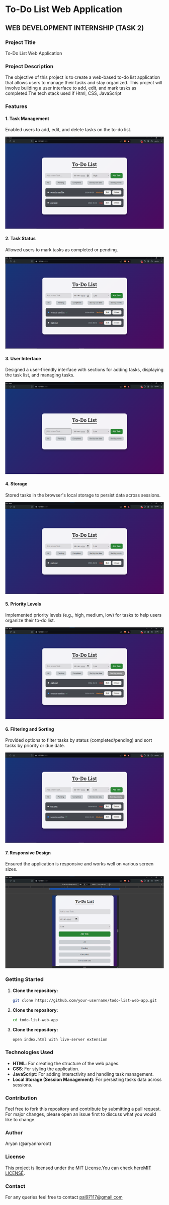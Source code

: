 # To-Do List Web Application

## WEB DEVELOPMENT INTERNSHIP (TASK 2)

### Project Title
To-Do List Web Application

### Project Description
The objective of this project is to create a web-based to-do list application that allows users to manage their tasks and stay organized. This project will involve building a user interface to add, edit, and mark tasks as completed.The tech stack used if Html, CSS, JavaScript

### Features

#### 1. Task Management
Enabled users to add, edit, and delete tasks on the to-do list.

![Task Management](images/task_management.png)

#### 2. Task Status
Allowed users to mark tasks as completed or pending.

![Task Status](images/task_status.png)

#### 3. User Interface
Designed a user-friendly interface with sections for adding tasks, displaying the task list, and managing tasks.

![User Interface](images/to_do_list.png)

#### 4. Storage
Stored tasks in the browser's local storage to persist data across sessions.

![Storage](images/storage.png)

#### 5. Priority Levels
Implemented priority levels (e.g., high, medium, low) for tasks to help users organize their to-do list.

![Priority Levels](images/priority_levels.png)

#### 6. Filtering and Sorting
Provided options to filter tasks by status (completed/pending) and sort tasks by priority or due date.

![Filtering and Sorting](images/filtering_sorting.png)

#### 7. Responsive Design
Ensured the application is responsive and works well on various screen sizes.

![Responsive Design](images/responsive_design.png)

### Getting Started

1. **Clone the repository:**
   ```bash
   git clone https://github.com/your-username/todo-list-web-app.git

2. **Clone the repository:**
   ```bash
   cd todo-list-web-app

3. **Clone the repository:**
   ```bash
   open index.html with live-server extension

### Technologies Used

- **HTML**: For creating the structure of the web pages.
- **CSS**: For styling the application.
- **JavaScript**: For adding interactivity and handling task management.
- **Local Storage (Session Management)**: For persisting tasks data across sessions.

### Contribution
Feel free to fork this repository and contribute by submitting a pull request. For major changes, please open an issue first to discuss what you would like to change.

### Author
Aryan (@aryannxroot)


### License
This project is licensed under the MIT License.You can check here[MIT LICENSE](./LICENSE).

### Contact
For any queries feel free to contact pal97117@gmail.com

